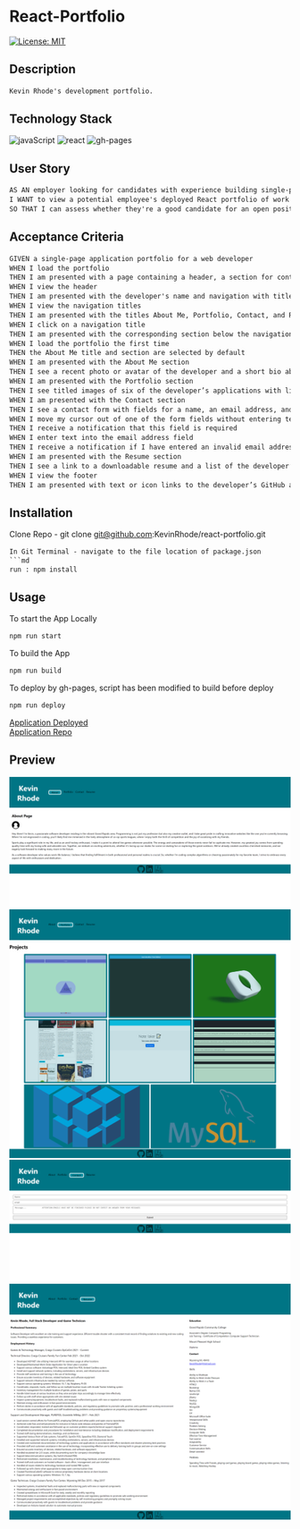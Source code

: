# React-Portfolio

[![License: MIT](https://img.shields.io/badge/License-MIT-yellow.svg)](https://choosealicense.com/licenses/mit/)

## Description

```md
Kevin Rhode's development portfolio.
```

## Technology Stack

![javaScript](https://img.shields.io/badge/-javascript-61DAFB?color=green&style=flat)
![react](https://img.shields.io/badge/-react-61DAFB?color=darkblue&style=flat)
![gh-pages](https://img.shields.io/badge/-gh_pages-61DAFB?color=purple&style=flat)

## User Story

```md
AS AN employer looking for candidates with experience building single-page applications
I WANT to view a potential employee's deployed React portfolio of work samples
SO THAT I can assess whether they're a good candidate for an open position
```

## Acceptance Criteria

```md
GIVEN a single-page application portfolio for a web developer
WHEN I load the portfolio
THEN I am presented with a page containing a header, a section for content, and a footer
WHEN I view the header
THEN I am presented with the developer's name and navigation with titles corresponding to different sections of the portfolio
WHEN I view the navigation titles
THEN I am presented with the titles About Me, Portfolio, Contact, and Resume, and the title corresponding to the current section is highlighted
WHEN I click on a navigation title
THEN I am presented with the corresponding section below the navigation without the page reloading and that title is highlighted
WHEN I load the portfolio the first time
THEN the About Me title and section are selected by default
WHEN I am presented with the About Me section
THEN I see a recent photo or avatar of the developer and a short bio about them
WHEN I am presented with the Portfolio section
THEN I see titled images of six of the developer’s applications with links to both the deployed applications and the corresponding GitHub repository
WHEN I am presented with the Contact section
THEN I see a contact form with fields for a name, an email address, and a message
WHEN I move my cursor out of one of the form fields without entering text
THEN I receive a notification that this field is required
WHEN I enter text into the email address field
THEN I receive a notification if I have entered an invalid email address
WHEN I am presented with the Resume section
THEN I see a link to a downloadable resume and a list of the developer’s proficiencies
WHEN I view the footer
THEN I am presented with text or icon links to the developer’s GitHub and LinkedIn profiles, and their profile on a third platform (Stack Overflow, Twitter)
```

## Installation

Clone Repo - git clone git@github.com:KevinRhode/react-portfolio.git

````
In Git Terminal - navigate to the file location of package.json
```md
run : npm install
````

## Usage

To start the App Locally

```md
npm run start
```

To build the App

```md
npm run build
```

To deploy by gh-pages, script has been modified to build before deploy

```md
npm run deploy
```

[Application Deployed](https://kevinrhode.github.io/react-portfolio/)  
[Application Repo](https://github.com/KevinRhode/react-portfolio)

## Preview

![About Me](./src/images/kevinrhode.github.io_react-portfolio_.png)
![Projects](./src/images/kevinrhode.github.io_react-portfolio_projects.png)
![Contact](./src/images/kevinrhode.github.io_react-portfolio_aboutme.png)
![Resume](./src/images/kevinrhode.github.io_react-portfolio_resume.png)
